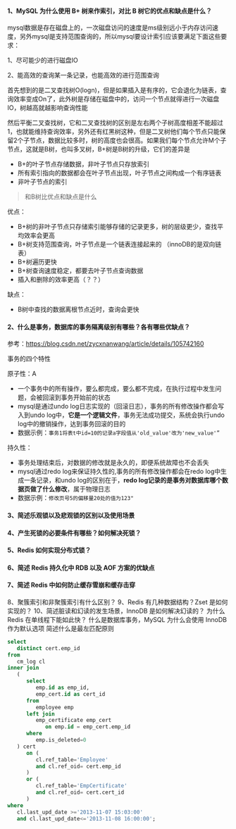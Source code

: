 #### 1、MySQL 为什么使用 B+ 树来作索引，对比 B 树它的优点和缺点是什么？

mysql数据是存在磁盘上的，一次磁盘访问的速度是ms级别远小于内存访问速度，另外mysql是支持范围查询的，所以mysql要设计索引应该要满足下面这些要求：

1、尽可能少的进行磁盘IO

2、能高效的查询某一条记录，也能高效的进行范围查询

首先想到的是二叉查找树O(logn)，但是如果插入是有序的，它会退化为链表，查询效率变成On了，此外树是存储在磁盘中的，访问一个节点就得进行一次磁盘IO，树越高就越影响查询性能

然后平衡二叉查找树，它和二叉查找树的区别是左右两个子树高度相差不能超过1，也就能维持查询效率，另外还有红黑树这种，但是二叉树他们每个节点只能保留2个子节点，数据比较多时，树的高度也会很高。如果我们每个节点允许M个子节点，这就是B树，也叫多叉树，B+树是B树的升级，它们的差异是

- B+的叶子节点存储数据，非叶子节点只存放索引
- 所有索引指向的数据都会在叶子节点出现，叶子节点之间构成一个有序链表
- 非叶子节点的索引

> 和B树比优点和缺点是什么

优点：

- B+树的非叶子节点只存储索引能够存储的记录更多，树的层级更少，查找平均效率会更高
- B+树支持范围查询，叶子节点是一个链表连接起来的 （innoDB的是双向链表）
- B+树遍历更快
- B+树查询速度稳定，都要去叶子节点查询数据
- 插入和删除的效率更高（？？）

缺点：

- B树中查找的数据离根节点近时，查询会更快

#### 2、什么是事务，数据库的事务隔离级别有哪些？各有哪些优缺点？

参考：https://blog.csdn.net/zycxnanwang/article/details/105742160

事务的四个特性



原子性：A

- 一个事务中的所有操作，要么都完成，要么都不完成，在执行过程中发生问题，会被回滚到事务开始前的状态
- mysql是通过undo log日志实现的（回滚日志），事务的所有修改操作都会写入到undo log中，**它是一个逻辑文件**，事务无法成功提交，系统会执行undo log中的撤销操作，达到事务回滚的目的
- 数据示例：`事务1将表t中id=10的记录a字段值从'old_value'改为'new_value'”`

持久性：

- 事务处理结束后，对数据的修改就是永久的，即便系统故障也不会丢失
- mysql通过redo log来保证持久性的,事务的所有修改操作都会在redo log中生成一条记录，和undo log的区别在于，**redo log记录的是事务对数据库哪个数据页做了什么修改**，属于物理日志
- 数据示例：`修改页号5的偏移量20处的值为123"`

#### 3、简述乐观锁以及悲观锁的区别以及使用场景

#### 4、产生死锁的必要条件有哪些？如何解决死锁？

#### 5、Redis 如何实现分布式锁？

#### 6、简述 Redis 持久化中 RDB 以及 AOF 方案的优缺点

#### 7、简述 Redis 中如何防止缓存雪崩和缓存击穿

8、聚簇索引和非聚簇索引有什么区别？
9、Redis 有几种数据结构？Zset 是如何实现的？
10、简述脏读和幻读的发生场景，InnoDB 是如何解决幻读的？
为什么 Redis 在单线程下能如此快？
什么是数据库事务，MySQL 为什么会使用 InnoDB 作为默认选项
简述什么是最左匹配原则





```sql
select
   distinct cert.emp_id 
from
   cm_log cl 
inner join
   (
      select
         emp.id as emp_id,
         emp_cert.id as cert_id 
      from
         employee emp 
      left join
         emp_certificate emp_cert 
            on emp.id = emp_cert.emp_id 
      where
         emp.is_deleted=0
   ) cert 
      on (
         cl.ref_table='Employee' 
         and cl.ref_oid= cert.emp_id
      ) 
      or (
         cl.ref_table='EmpCertificate' 
         and cl.ref_oid= cert.cert_id
      ) 
where
   cl.last_upd_date >='2013-11-07 15:03:00' 
   and cl.last_upd_date<='2013-11-08 16:00:00';
```

